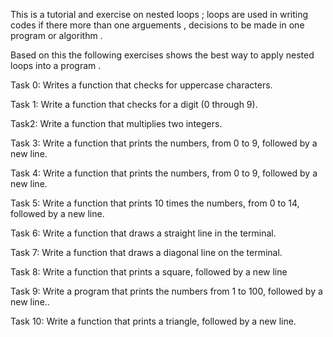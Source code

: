 This is a tutorial and exercise on nested loops ; loops are used in writing codes if there more than one arguements , decisions to be made in one program or algorithm .

Based on this the following exercises shows the best way to apply nested loops into a program .


Task 0: Writes a function that checks for uppercase characters.

Task 1: Write a function that checks for a digit (0 through 9).

Task2: Write a function that multiplies two integers.

Task 3: Write a function that prints the numbers, from 0 to 9, followed by a new line.

Task 4: Write a function that prints the numbers, from 0 to 9, followed by a new line.

Task 5: Write a function that prints 10 times the numbers, from 0 to 14, followed by a new line.

Task 6: Write a function that draws a straight line in the terminal.

Task 7: Write a function that draws a diagonal line on the terminal.

Task 8: Write a function that prints a square, followed by a new line

Task 9: Write a program that prints the numbers from 1 to 100, followed by a new line..

Task 10: Write a function that prints a triangle, followed by a new line.
